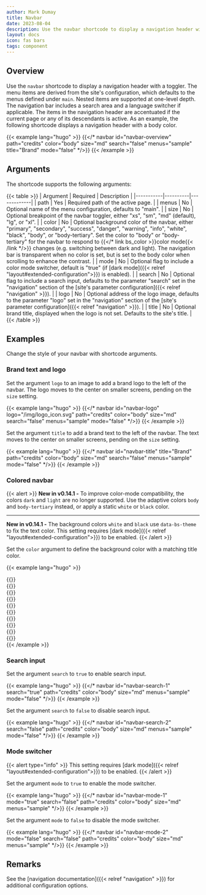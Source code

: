 ```yaml
---
author: Mark Dumay
title: Navbar
date: 2023-08-04
description: Use the navbar shortcode to display a navigation header with a toggler.
layout: docs
icon: fas bars
tags: component
---
```


## Overview

Use the `navbar` shortcode to display a navigation header with a toggler. The menu items are derived from the site's configuration, which defaults to the menus defined under `main`. Nested items are supported at one-level depth. The navigation bar includes a search area and a language switcher if applicable. The items in the navigation header are accentuated if the current page or any of its descendants is active. As an example, the following shortcode displays a navigation header with a body color.

<!-- markdownlint-disable MD037 -->
{{< example lang="hugo" >}}
{{</* navbar id="navbar-overview" path="credits" color="body" size="md" search="false" menus="sample" title="Brand" mode="false" */>}}
{{< /example >}}
<!-- markdownlint-enable MD037 -->

## Arguments

The shortcode supports the following arguments:

<!-- markdownlint-disable MD037 -->
{{< table >}}
| Argument  | Required | Description |
|-----------|----------|-------------|
| path      | Yes | Required path of the active page. |
| menus     | No  | Optional name of the menu configuration, defaults to "main". |
| size      | No  | Optional breakpoint of the navbar toggler, either "xs", "sm", "md" (default), "lg", or "xl". |
| color     | No  | Optional background color of the navbar, either "primary", "secondary", "success", "danger", "warning", "info", "white", "black", "body", or "body-tertiary". Set the color to "body" or "body-tertiary" for the navbar to respond to {{</* link bs_color >}}color mode{{< /link */>}} changes (e.g. switching between dark and light). The navigation bar is transparent when no color is set, but is set to the body color when scrolling to enhance the contrast. |
| mode      | No  | Optional flag to include a color mode switcher, default is "true" (if [dark mode]({{< relref "layout#extended-configuration">}}) is enabled). |
| search    | No  | Optional flag to include a search input, defaults to the parameter "search" set in the "navigation" section of the [site's parameter configuration]({{< relref "navigation" >}}). |
| logo      | No  | Optional address of the logo image, defaults to the parameter "logo" set in the "navigation" section of the [site's parameter configuration]({{< relref "navigation" >}}). |
| title     | No  | Optional brand title, displayed when the logo is not set. Defaults to the site's title. |
{{< /table >}}
<!-- markdownlint-enable MD037 -->

## Examples

Change the style of your navbar with shortcode arguments.

### Brand text and logo

Set the argument `logo` to an image to add a brand logo to the left of the navbar. The logo moves to the center on smaller screens, pending on the `size` setting.

<!-- markdownlint-disable MD037 -->
{{< example lang="hugo" >}}
{{</* navbar id="navbar-logo" logo="/img/logo_icon.svg" path="credits" color="body" size="md" search="false" menus="sample" mode="false" */>}}
{{< /example >}}
<!-- markdownlint-enable MD037 -->

Set the argument `title` to add a brand text to the left of the navbar. The text moves to the center on smaller screens, pending on the `size` setting.

<!-- markdownlint-disable MD037 -->
{{< example lang="hugo" >}}
{{</* navbar id="navbar-title" title="Brand" path="credits" color="body" size="md" search="false" menus="sample" mode="false" */>}}
{{< /example >}}
<!-- markdownlint-enable MD037 -->

### Colored navbar

{{< alert >}}
<strong>New in v0.14.1 -</strong> To improve color-mode compatibility, the colors `dark` and `light` are no longer supported. Use the adaptive colors `body` and `body-tertiary` instead, or apply a static `white` or `black` color.

---

<strong>New in v0.14.1 -</strong> The background colors `white` and `black` use `data-bs-theme` to fix the text color. This setting requires [dark mode]({{< relref "layout#extended-configuration">}}) to be enabled.
{{< /alert >}}

Set the `color` argument to define the background color with a matching title color.

<!-- markdownlint-disable MD037 -->
{{< example lang="hugo" >}}
<div class="mb-3">{{</* navbar id="navbar-color-1" path="credits" color="primary" size="sm" search="false" menus="sample" mode="false" */>}}</div>
<div class="mb-3">{{</* navbar id="navbar-color-2" path="credits" color="secondary" size="sm" search="false" menus="sample" mode="false" */>}}</div>
<div class="mb-3">{{</* navbar id="navbar-color-3" path="credits" color="success" size="sm" search="false" menus="sample" mode="false" */>}}</div>
<div class="mb-3">{{</* navbar id="navbar-color-4" path="credits" color="danger" size="sm" search="false" menus="sample" mode="false" */>}}</div>
<div class="mb-3">{{</* navbar id="navbar-color-5" path="credits" color="warning" size="sm" search="false" menus="sample" mode="false" */>}}</div>
<div class="mb-3">{{</* navbar id="navbar-color-6" path="credits" color="info" size="sm" search="false" menus="sample" mode="false" */>}}</div>
<div class="mb-3">{{</* navbar id="navbar-color-7" path="credits" color="white" size="sm" search="false" menus="sample" mode="false" */>}}</div>
<div class="mb-3">{{</* navbar id="navbar-color-8" path="credits" color="black" size="sm" search="false" menus="sample" mode="false" */>}}</div>
<div class="mb-3">{{</* navbar id="navbar-color-9" path="credits" color="body" size="sm" search="false" menus="sample" mode="false" */>}}</div>
<div class="mb-3">{{</* navbar id="navbar-color-10" path="credits" color="body-tertiary" size="sm" search="false" menus="sample" mode="false" */>}}</div>
{{< /example >}}
<!-- markdownlint-enable MD037 -->

### Search input

Set the argument `search` to `true` to enable search input.

<!-- markdownlint-disable MD037 -->
{{< example lang="hugo" >}}
{{</* navbar id="navbar-search-1" search="true" path="credits" color="body" size="md" menus="sample" mode="false" */>}}
{{< /example >}}
<!-- markdownlint-enable MD037 -->

Set the argument `search` to `false` to disable search input.

<!-- markdownlint-disable MD037 -->
{{< example lang="hugo" >}}
{{</* navbar id="navbar-search-2" search="false" path="credits" color="body" size="md" menus="sample" mode="false" */>}}
{{< /example >}}
<!-- markdownlint-enable MD037 -->

### Mode switcher

{{< alert type="info" >}}
This setting requires [dark mode]({{< relref "layout#extended-configuration">}}) to be enabled.
{{< /alert >}}

Set the argument `mode` to `true` to enable the mode switcher.

<!-- markdownlint-disable MD037 -->
{{< example lang="hugo" >}}
{{</* navbar id="navbar-mode-1" mode="true" search="false" path="credits" color="body" size="md" menus="sample" */>}}
{{< /example >}}
<!-- markdownlint-enable MD037 -->

Set the argument `mode` to `false` to disable the mode switcher.

<!-- markdownlint-disable MD037 -->
{{< example lang="hugo" >}}
{{</* navbar id="navbar-mode-2" mode="false" search="false" path="credits" color="body" size="md" menus="sample" */>}}
{{< /example >}}
<!-- markdownlint-enable MD037 -->

## Remarks

See the [navigation documentation]({{< relref "navigation" >}}) for additional configuration options.
